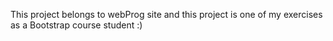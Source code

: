 This project belongs to webProg site and this project is one of my exercises as a Bootstrap course student :)
